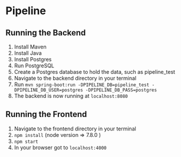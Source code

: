 # Pipeline

## Running the Backend
1. Install Maven
2. Install Java
3. Install Postgres
4. Run PostgreSQL
5. Create a Postgres database to hold the data, such as pipeline_test
6. Navigate to the backend directory in your terminal
7. Run `mvn spring-boot:run -DPIPELINE_DB=pipeline_test -DPIPELINE_DB_USER=postgres -DPIPELINE_DB_PASS=postgres`
8. The backend is now running at `localhost:8080`

## Running the Frontend
1. Navigate to the frontend directory in your terminal
2. `npm install`  (node version => 7.8.0 )
3. `npm start`
4. In your browser got to `localhost:4000`
